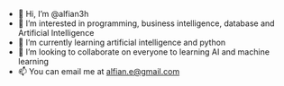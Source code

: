 - 👋 Hi, I’m @alfian3h
- 👀 I’m interested in programming, business intelligence, database and Artificial Intelligence
- 🌱 I’m currently learning artificial intelligence and python
- 💞️ I’m looking to collaborate on everyone to learning AI and machine learning
- 📫 You can email me at alfian.e@gmail.com

<!---
alfian3h/alfian3h is a ✨ special ✨ repository because its `README.md` (this file) appears on your GitHub profile.
You can click the Preview link to take a look at your changes.
--->
